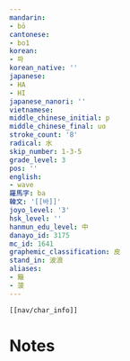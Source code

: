 ```yaml
---
mandarin:
- bō
cantonese:
- bo1
korean:
- 파
korean_native: ''
japanese:
- HA
- HI
japanese_nanori: ''
vietnamese:
middle_chinese_initial: p
middle_chinese_final: uɑ
stroke_count: '8'
radical: 水
skip_number: 1-3-5
grade_level: 3
pos: ''
english:
- wave
羅馬字: ba
韓文: '[[바]]'
joyo_level: '3'
hsk_level: ''
hanmun_edu_level: 中
danayo_id: 3175
mc_id: 1641
graphemic_classification: 皮
stand_in: 波浪
aliases:
- 簸
- 菠
---
```

```meta-bind-embed
[[nav/char_info]]
```

# Notes
